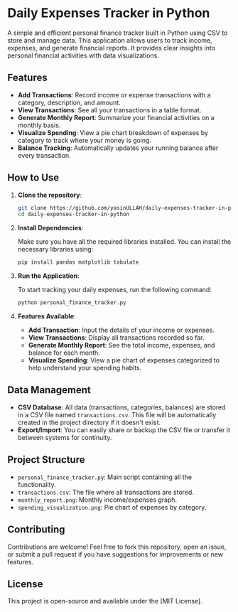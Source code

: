 
# Daily Expenses Tracker in Python

A simple and efficient personal finance tracker built in Python using CSV to store and manage data. This application allows users to track income, expenses, and generate financial reports. It provides clear insights into personal financial activities with data visualizations.

## Features

- **Add Transactions**: Record income or expense transactions with a category, description, and amount.
- **View Transactions**: See all your transactions in a table format.
- **Generate Monthly Report**: Summarize your financial activities on a monthly basis.
- **Visualize Spending**: View a pie chart breakdown of expenses by category to track where your money is going.
- **Balance Tracking**: Automatically updates your running balance after every transaction.

## How to Use

1. **Clone the repository**:

    ```bash
    git clone https://github.com/yasinULLAH/daily-expenses-tracker-in-python
    cd daily-expenses-tracker-in-python
    ```

2. **Install Dependencies**:

    Make sure you have all the required libraries installed. You can install the necessary libraries using:

    ```bash
    pip install pandas matplotlib tabulate
    ```

3. **Run the Application**:

    To start tracking your daily expenses, run the following command:

    ```bash
    python personal_finance_tracker.py
    ```

4. **Features Available**:

   - **Add Transaction**: Input the details of your income or expenses.
   - **View Transactions**: Display all transactions recorded so far.
   - **Generate Monthly Report**: See the total income, expenses, and balance for each month.
   - **Visualize Spending**: View a pie chart of expenses categorized to help understand your spending habits.

## Data Management

- **CSV Database**: All data (transactions, categories, balances) are stored in a CSV file named `transactions.csv`. This file will be automatically created in the project directory if it doesn't exist.
- **Export/Import**: You can easily share or backup the CSV file or transfer it between systems for continuity.

## Project Structure

- `personal_finance_tracker.py`: Main script containing all the functionality.
- `transactions.csv`: The file where all transactions are stored.
- `monthly_report.png`: Monthly income/expenses graph.
- `spending_visualization.png`: Pie chart of expenses by category.

## Contributing

Contributions are welcome! Feel free to fork this repository, open an issue, or submit a pull request if you have suggestions for improvements or new features.

## License

This project is open-source and available under the [MIT License].
